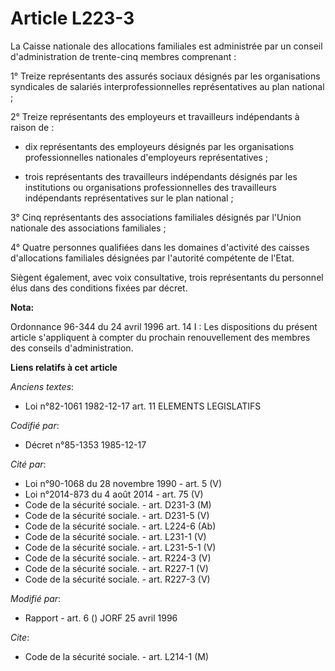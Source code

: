 # Article L223-3

La Caisse nationale des allocations familiales est administrée par un conseil d'administration de trente-cinq membres
comprenant :

1° Treize représentants des assurés sociaux désignés par les organisations syndicales de salariés interprofessionnelles
représentatives au plan national ;

2° Treize représentants des employeurs et travailleurs indépendants à raison de :

- dix représentants des employeurs désignés par les organisations professionnelles nationales d'employeurs représentatives ;

- trois représentants des travailleurs indépendants désignés par les institutions ou organisations professionnelles des
travailleurs indépendants représentatives sur le plan national ;

3° Cinq représentants des associations familiales désignés par l'Union nationale des associations familiales ;

4° Quatre personnes qualifiées dans les domaines d'activité des caisses d'allocations familiales désignées par l'autorité
compétente de l'Etat.

Siègent également, avec voix consultative, trois représentants du personnel élus dans des conditions fixées par décret.

**Nota:**

Ordonnance 96-344 du 24 avril 1996 art. 14 I : Les dispositions du présent article s'appliquent à compter du prochain
renouvellement des membres des conseils d'administration.

**Liens relatifs à cet article**

_Anciens textes_:

  - Loi n°82-1061 1982-12-17 art. 11 ELEMENTS LEGISLATIFS

_Codifié par_:

  - Décret n°85-1353 1985-12-17

_Cité par_:

  - Loi n°90-1068 du 28 novembre 1990 - art. 5 (V)
  - Loi n°2014-873 du 4 août 2014 - art. 75 (V)
  - Code de la sécurité sociale. - art. D231-3 (M)
  - Code de la sécurité sociale. - art. D231-5 (V)
  - Code de la sécurité sociale. - art. L224-6 (Ab)
  - Code de la sécurité sociale. - art. L231-1 (V)
  - Code de la sécurité sociale. - art. L231-5-1 (V)
  - Code de la sécurité sociale. - art. R224-3 (V)
  - Code de la sécurité sociale. - art. R227-1 (V)
  - Code de la sécurité sociale. - art. R227-3 (V)

_Modifié par_:

  - Rapport - art. 6 () JORF 25 avril 1996

_Cite_:

  - Code de la sécurité sociale. - art. L214-1 (M)

